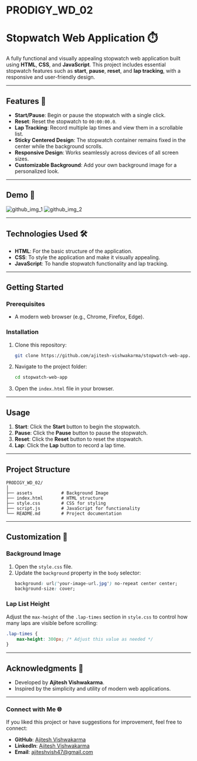 # PRODIGY_WD_02

# Stopwatch Web Application ⏱️

A fully functional and visually appealing stopwatch web application built using **HTML**, **CSS**, and **JavaScript**. This project includes essential stopwatch features such as **start**, **pause**, **reset**, and **lap tracking**, with a responsive and user-friendly design.

---

## Features 🚀
- **Start/Pause**: Begin or pause the stopwatch with a single click.
- **Reset**: Reset the stopwatch to `00:00:00.0`.
- **Lap Tracking**: Record multiple lap times and view them in a scrollable list.
- **Sticky Centered Design**: The stopwatch container remains fixed in the center while the background scrolls.
- **Responsive Design**: Works seamlessly across devices of all screen sizes.
- **Customizable Background**: Add your own background image for a personalized look.

---

## Demo 🎥
  ![github_img_1](https://github.com/user-attachments/assets/102ee80e-0304-44c0-bc0e-dffdc593448c)
![github_img_2](https://github.com/user-attachments/assets/e5c57e39-bbf4-4fc6-91c2-cd65553c5d55)

---

## Technologies Used 🛠️
- **HTML**: For the basic structure of the application.
- **CSS**: To style the application and make it visually appealing.
- **JavaScript**: To handle stopwatch functionality and lap tracking.

---

## Getting Started

### Prerequisites
- A modern web browser (e.g., Chrome, Firefox, Edge).

### Installation
1. Clone this repository:
   ```bash
   git clone https://github.com/ajitesh-vishwakarma/stopwatch-web-app.git
   ```
2. Navigate to the project folder:
   ```bash
   cd stopwatch-web-app
   ```
3. Open the `index.html` file in your browser.

---

## Usage

1. **Start**: Click the **Start** button to begin the stopwatch.
2. **Pause**: Click the **Pause** button to pause the stopwatch.
3. **Reset**: Click the **Reset** button to reset the stopwatch.
4. **Lap**: Click the **Lap** button to record a lap time.

---

## Project Structure
```
PRODIGY_WD_02/
│
├── assets           # Background Image
├── index.html       # HTML structure
├── style.css        # CSS for styling
├── script.js        # JavaScript for functionality
└── README.md        # Project documentation
```

---

## Customization 🎨

### Background Image
1. Open the `style.css` file.
2. Update the `background` property in the `body` selector:
   ```css
   background: url('your-image-url.jpg') no-repeat center center;
   background-size: cover;
   ```

### Lap List Height
Adjust the `max-height` of the `.lap-times` section in `style.css` to control how many laps are visible before scrolling:
```css
.lap-times {
    max-height: 300px; /* Adjust this value as needed */
}
```

---

## Acknowledgments 🙌
- Developed by **Ajitesh Vishwakarma**.
- Inspired by the simplicity and utility of modern web applications.

---

### Connect with Me 🌐
If you liked this project or have suggestions for improvement, feel free to connect:
- **GitHub**: [Ajitesh Vishwakarma](https://github.com/ajiteshvish)
- **LinkedIn**: [Ajitesh Vishwakarma](https://linkedin.com/in/ajiteshvish)
- **Email**: ajiteshvish47@gmail.com 

